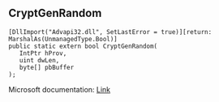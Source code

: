 ## CryptGenRandom

```
[DllImport("Advapi32.dll", SetLastError = true)][return: MarshalAs(UnmanagedType.Bool)]
public static extern bool CryptGenRandom(
   IntPtr hProv,
   uint dwLen,
   byte[] pbBuffer
);
```

Microsoft documentation: [Link](https://docs.microsoft.com/en-us/windows/win32/api/wincrypt/nf-wincrypt-cryptgenrandom)
